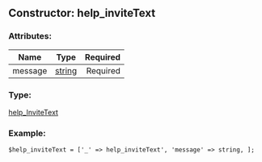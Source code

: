 ## Constructor: help\_inviteText  

### Attributes:

| Name     |    Type       | Required |
|----------|:-------------:|---------:|
|message|[string](../types/string.md) | Required|
### Type: 

[help\_InviteText](../types/help_InviteText.md)
### Example:

```
$help_inviteText = ['_' => help_inviteText', 'message' => string, ];
```
